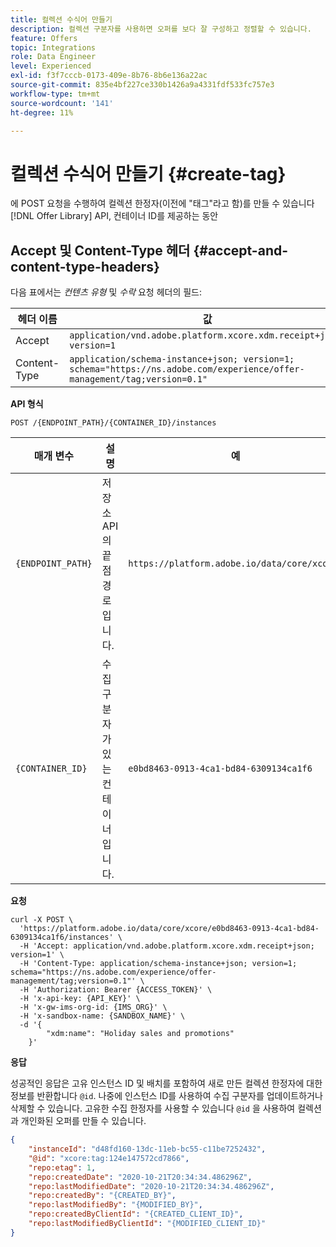 ```yaml
---
title: 컬렉션 수식어 만들기
description: 컬렉션 구분자를 사용하면 오퍼를 보다 잘 구성하고 정렬할 수 있습니다.
feature: Offers
topic: Integrations
role: Data Engineer
level: Experienced
exl-id: f3f7cccb-0173-409e-8b76-8b6e136a22ac
source-git-commit: 835e4bf227ce330b1426a9a4331fdf533fc757e3
workflow-type: tm+mt
source-wordcount: '141'
ht-degree: 11%

---
```


# 컬렉션 수식어 만들기 {#create-tag}

에 POST 요청을 수행하여 컬렉션 한정자(이전에 &quot;태그&quot;라고 함)를 만들 수 있습니다 [!DNL Offer Library] API, 컨테이너 ID를 제공하는 동안

## Accept 및 Content-Type 헤더 {#accept-and-content-type-headers}

다음 표에서는 *컨텐츠 유형* 및 *수락* 요청 헤더의 필드:

| 헤더 이름 | 값 |
| ----------- | ----- |
| Accept | `application/vnd.adobe.platform.xcore.xdm.receipt+json; version=1` |
| Content-Type | `application/schema-instance+json; version=1; schema="https://ns.adobe.com/experience/offer-management/tag;version=0.1"` |

**API 형식**

```http
POST /{ENDPOINT_PATH}/{CONTAINER_ID}/instances
```

| 매개 변수 | 설명 | 예 |
| --------- | ----------- | ------- |
| `{ENDPOINT_PATH}` | 저장소 API의 끝점 경로입니다. | `https://platform.adobe.io/data/core/xcore/` |
| `{CONTAINER_ID}` | 수집 구분자가 있는 컨테이너입니다. | `e0bd8463-0913-4ca1-bd84-6309134ca1f6` |

**요청**

```shell
curl -X POST \
  'https://platform.adobe.io/data/core/xcore/e0bd8463-0913-4ca1-bd84-6309134ca1f6/instances' \
  -H 'Accept: application/vnd.adobe.platform.xcore.xdm.receipt+json; version=1' \
  -H 'Content-Type: application/schema-instance+json; version=1; schema="https://ns.adobe.com/experience/offer-management/tag;version=0.1"' \
  -H 'Authorization: Bearer {ACCESS_TOKEN}' \
  -H 'x-api-key: {API_KEY}' \
  -H 'x-gw-ims-org-id: {IMS_ORG}' \
  -H 'x-sandbox-name: {SANDBOX_NAME}' \
  -d '{
        "xdm:name": "Holiday sales and promotions"
    }'
```

**응답**

성공적인 응답은 고유 인스턴스 ID 및 배치를 포함하여 새로 만든 컬렉션 한정자에 대한 정보를 반환합니다 `@id`. 나중에 인스턴스 ID를 사용하여 수집 구분자를 업데이트하거나 삭제할 수 있습니다. 고유한 수집 한정자를 사용할 수 있습니다 `@id` 을 사용하여 컬렉션과 개인화된 오퍼를 만들 수 있습니다.

```json
{
    "instanceId": "d48fd160-13dc-11eb-bc55-c11be7252432",
    "@id": "xcore:tag:124e147572cd7866",
    "repo:etag": 1,
    "repo:createdDate": "2020-10-21T20:34:34.486296Z",
    "repo:lastModifiedDate": "2020-10-21T20:34:34.486296Z",
    "repo:createdBy": "{CREATED_BY}",
    "repo:lastModifiedBy": "{MODIFIED_BY}",
    "repo:createdByClientId": "{CREATED_CLIENT_ID}",
    "repo:lastModifiedByClientId": "{MODIFIED_CLIENT_ID}"
}
```
